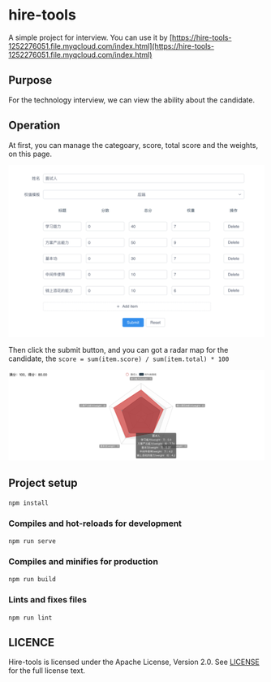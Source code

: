 # hire-tools
A simple project for interview.
You can use it by [https://hire-tools-1252276051.file.myqcloud.com/index.html](https://hire-tools-1252276051.file.myqcloud.com/index.html)

## Purpose
For the technology interview, we can view the ability about the candidate.

## Operation
At first, you can manage the categoary, score, total score and the weights, on this page.

![image-20200618145025218](image-20200618145025218.png)

Then click the submit button, and you can got a radar map for the candidate, the `score = sum(item.score) / sum(item.total) * 100`

![image-20200618145808199](image-20200618145808199.png)

## Project setup
```
npm install
```

### Compiles and hot-reloads for development
```
npm run serve
```

### Compiles and minifies for production
```
npm run build
```

### Lints and fixes files
```
npm run lint
```

## LICENCE

Hire-tools is licensed under the Apache License, Version 2.0. See [LICENSE](https://github.com/GitbookIO/gitbook/blob/master/LICENSE) for the full license text.